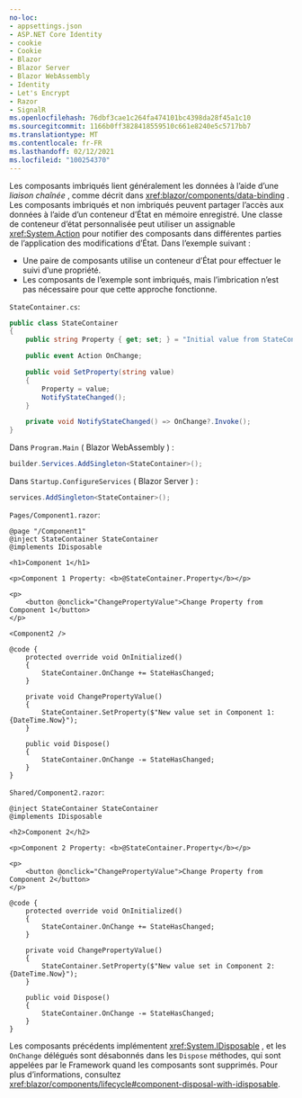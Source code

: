 ```yaml
---
no-loc:
- appsettings.json
- ASP.NET Core Identity
- cookie
- Cookie
- Blazor
- Blazor Server
- Blazor WebAssembly
- Identity
- Let's Encrypt
- Razor
- SignalR
ms.openlocfilehash: 76dbf3cae1c264fa474101bc4398da28f45a1c10
ms.sourcegitcommit: 1166b0ff3828418559510c661e8240e5c5717bb7
ms.translationtype: MT
ms.contentlocale: fr-FR
ms.lasthandoff: 02/12/2021
ms.locfileid: "100254370"
---
```

Les composants imbriqués lient généralement les données à l’aide d’une *liaison chaînée* , comme décrit dans <xref:blazor/components/data-binding> . Les composants imbriqués et non imbriqués peuvent partager l’accès aux données à l’aide d’un conteneur d’État en mémoire enregistré. Une classe de conteneur d’état personnalisée peut utiliser un assignable <xref:System.Action> pour notifier des composants dans différentes parties de l’application des modifications d’État. Dans l’exemple suivant :

* Une paire de composants utilise un conteneur d’État pour effectuer le suivi d’une propriété.
* Les composants de l’exemple sont imbriqués, mais l’imbrication n’est pas nécessaire pour que cette approche fonctionne.

`StateContainer.cs`:

```csharp
public class StateContainer
{
    public string Property { get; set; } = "Initial value from StateContainer";

    public event Action OnChange;

    public void SetProperty(string value)
    {
        Property = value;
        NotifyStateChanged();
    }

    private void NotifyStateChanged() => OnChange?.Invoke();
}
```

Dans `Program.Main` ( Blazor WebAssembly ) :

```csharp
builder.Services.AddSingleton<StateContainer>();
```

Dans `Startup.ConfigureServices` ( Blazor Server ) :

```csharp
services.AddSingleton<StateContainer>();
```

`Pages/Component1.razor`:

```razor
@page "/Component1"
@inject StateContainer StateContainer
@implements IDisposable

<h1>Component 1</h1>

<p>Component 1 Property: <b>@StateContainer.Property</b></p>

<p>
    <button @onclick="ChangePropertyValue">Change Property from Component 1</button>
</p>

<Component2 />

@code {
    protected override void OnInitialized()
    {
        StateContainer.OnChange += StateHasChanged;
    }

    private void ChangePropertyValue()
    {
        StateContainer.SetProperty($"New value set in Component 1: {DateTime.Now}");
    }

    public void Dispose()
    {
        StateContainer.OnChange -= StateHasChanged;
    }
}
```

`Shared/Component2.razor`:

```razor
@inject StateContainer StateContainer
@implements IDisposable

<h2>Component 2</h2>

<p>Component 2 Property: <b>@StateContainer.Property</b></p>

<p>
    <button @onclick="ChangePropertyValue">Change Property from Component 2</button>
</p>

@code {
    protected override void OnInitialized()
    {
        StateContainer.OnChange += StateHasChanged;
    }

    private void ChangePropertyValue()
    {
        StateContainer.SetProperty($"New value set in Component 2: {DateTime.Now}");
    }

    public void Dispose()
    {
        StateContainer.OnChange -= StateHasChanged;
    }
}
```

Les composants précédents implémentent <xref:System.IDisposable> , et les `OnChange` délégués sont désabonnés dans les `Dispose` méthodes, qui sont appelées par le Framework quand les composants sont supprimés. Pour plus d’informations, consultez <xref:blazor/components/lifecycle#component-disposal-with-idisposable>.
